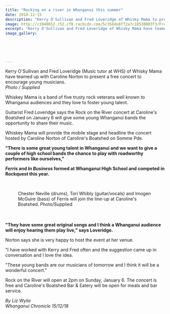 ```yaml
---
title: "Rocking on a river in Whanganui this summer"
date: 2018-12-15
description: "Kerry O'Sullivan and Fred Loveridge of Whisky Mama to present a free concert to encourage young musicians..."
image: http://c1940652.r52.cf0.rackcdn.com/5c356de6ff2a7c18530003f3/Fred-Loveridge-Chron-15-dec.jpg
excerpt: "Kerry O'Sullivan and Fred Loveridge of Whisky Mama have teamed up with Caroline Norton to present a free concert to encourage young musicians."
image_gallery:
    
    
    
    
    
---
```


<p><span>Kerry O'Sullivan and Fred Loveridge (Music tutor at WHS) of Whisky Mama have teamed up with Caroline Norton to present a free concert to encourage young musicians. <br /><em>Photo / Supplied</em></span></p>
<p class="element element-paragraph">Whiskey Mama is a band of five trusty rock veterans well known to Whanganui audiences and they love to foster young talent.</p>
<p class="element element-paragraph">Guitarist Fred Loveridge says the Rock on the River concert at Caroline's Boatshed on January 6 will give some young Whanganui bands the opportunity to share their music.</p>
<p class="element element-paragraph">Whiskey Mama will provide the mobile stage and headline the concert hosted by Caroline Norton of Caroline's Boatshed on Somme Pde.</p>
<p class="element element-paragraph"><strong>"There is some great young talent in Whanganui and we want to give a couple of high school bands the chance to play with roadworthy performers like ourselves,"</strong></p>
<p class="element element-paragraph"><strong><em>Ferris</em> and <em>In Business</em> formed at Whanganui High School and competed in Rockquest this year.<br /><br /></strong></p>
<p class="element element-paragraph"><strong><img src=http://c1940652.r52.cf0.rackcdn.com/5c356f69ff2a7c18530003f5/Ferris-at-Carolines-boatshed-350-chron-15-dec.jpg alt="" /></strong></p>
<div class="element element-image"><figure><figcaption><span>Chester Neville (drums), Tori Whibly (guitar/vocals) and Imogen McGuire (bass) of Ferris will join the line-up at Caroline's Boatshed. Photo/Supplied</span>
<div class="social-shares">&nbsp;</div>
</figcaption></figure></div>
<p class="element element-paragraph"><br /><strong>"They have some great original songs and I think a Whanganui audience will enjoy hearing them play live," says Loveridge.</strong></p>
<p class="element element-paragraph">Norton says she is very happy to host the event at her venue.</p>
<p class="element element-paragraph">"I have worked with Kerry and Fred often and the suggestion came up in conversation and I love the idea.</p>
<p class="element element-paragraph">"These young bands are our musicians of tomorrow and I think it will be a wonderful concert."</p>
<p class="element element-paragraph">Rock on the River will open at 2pm on Sunday, January 6. The concert is free and Caroline's Boatshed Bar &amp; Eatery will be open for meals and bar service.</p>
<p class="element element-paragraph"><em>By Liz Wylie</em><br /><em>Whanganui Chronicle 15/12/18</em></p>

